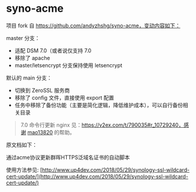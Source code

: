 # syno-acme

项目 fork 自 https://github.com/andyzhshg/syno-acme，变动内容如下：

master 分支：

- 适配 DSM 7.0（或者说仅支持 7.0
- 移除了 apache
- master/letsencrypt 分支保持使用 letsencrypt

默认的 main 分支：

- 切换到 ZeroSSL 服务商
- 移除了 config 文件，直接使用 export 配置
- 任务中移除了备份功能（主要是简化逻辑，降低维护成本），可以自行备份相关目录

> 7.0 命令行更新 nginx 见：https://v2ex.com/t/790035#r_10729240，感谢 [mao13820](https://v2ex.com/member/mao13820) 的帮助。

原文档如下：

通过acme协议更新群晖HTTPS泛域名证书的自动脚本

使用方法参见: [http://www.up4dev.com/2018/05/29/synology-ssl-wildcard-cert-update/](http://www.up4dev.com/2018/05/29/synology-ssl-wildcard-cert-update/)
